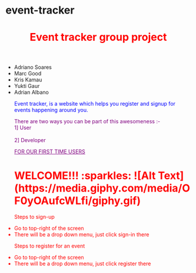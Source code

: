 # event-tracker
<HTML>
<header>
<h1> <font color="red">Event tracker group project </font></h1></header>
 <ul class= "By:-">
<li>Adriano Soares</li>
<li>Marc Good</li>
<li>Kris Kamau</li>
<li>Yukti Gaur</li>
<li>Adrian Albano </li> </div>
<p> <font color="blue">  Event tracker, is a website which helps you register and signup for events happening around you. </font> </p>
<p> <font color="purple"> There are two ways you can be part of this awesomeness :- <br> 1] User </br> <br> 2] Developer </br> </p>
<p> <font color= "purple"> <u> FOR OUR FIRST TIME USERS </u></font> </p>

<h1> <font color="red">WELCOME!!! :sparkles: ![Alt Text](https://media.giphy.com/media/OF0yOAufcWLfi/giphy.gif) </h1>

<p> Steps to sign-up 
<li> Go to top-right of the screen </li>
<li> There will be a drop down menu, just click sign-in there </li>

<p> Steps to register for an event
<li> Go to top-right of the screen </li>
<li> There will be a drop down menu, just click register there </li>



</body>
</HTML>





